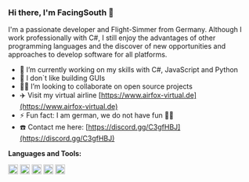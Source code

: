 ### Hi there, I'm FacingSouth 👋

I'm a passionate developer and Flight-Simmer from Germany. Although I work professionally with C#, I still enjoy the advantages of other programming languages and the discover of new opportunities and approaches to develop software for all platforms. 

- 🔭 I’m currently working on my skills with C#, JavaScript and Python 
- 🌱 I don`t like building GUIs 
- 🧑‍💻 I’m looking to collaborate on open source projects
- :airplane: Visit my virtual airline [https://www.airfox-virtual.de](https://www.airfox-virtual.de)
- ⚡ Fun fact: I am german, we do not have fun 🤷‍♂️
- :phone: Contact me here: [https://discord.gg/C3gfHBJ](https://discord.gg/C3gfHBJ)

**Languages and Tools:**  

<code><img height="20" src="http://facing-south.com/img/csharp.png"></code>
<code><img height="20" src="http://facing-south.com/img/python.png"></code>
<code><img height="20" src="http://facing-south.com/img/javascript.png"></code>
<code><img height="20" src="http://facing-south.com/img/nodejs.png"></code>
<code><img height="20" src="http://facing-south.com/img/html.png"></code>
